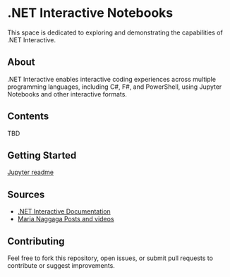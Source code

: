 # .NET Interactive Notebooks

This space is dedicated to exploring and demonstrating the capabilities of .NET Interactive.

## About

.NET Interactive enables interactive coding experiences across multiple programming languages, including C#, F#, and PowerShell, using Jupyter Notebooks and other interactive formats.

## Contents

TBD

## Getting Started

[Jupyter readme](jupyterNotebooks/ReadMe.md)

## Sources

- [.NET Interactive Documentation](https://github.com/dotnet/interactive/blob/main/docs/FAQ.md)
- [Maria Naggaga Posts and videos](https://devblogs.microsoft.com/dotnet/author/mnaggaga/)

## Contributing

Feel free to fork this repository, open issues, or submit pull requests to contribute or suggest improvements.